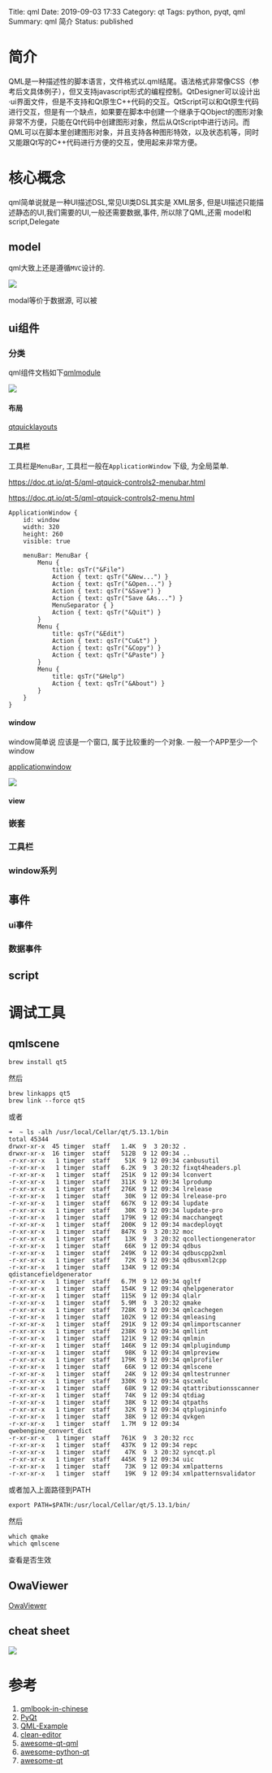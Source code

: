 Title: qml
Date: 2019-09-03 17:33
Category: qt
Tags: python, pyqt, qml
Summary: qml 简介
Status: published

# 简介

QML是一种描述性的脚本语言，文件格式以.qml结尾。语法格式非常像CSS（参考后文具体例子），但又支持javascript形式的编程控制。QtDesigner可以设计出·ui界面文件，但是不支持和Qt原生C++代码的交互。QtScript可以和Qt原生代码进行交互，但是有一个缺点，如果要在脚本中创建一个继承于QObject的图形对象非常不方便，只能在Qt代码中创建图形对象，然后从QtScript中进行访问。而QML可以在脚本里创建图形对象，并且支持各种图形特效，以及状态机等，同时又能跟Qt写的C++代码进行方便的交互，使用起来非常方便。

# 核心概念

qml简单说就是一种UI描述DSL,常见UI类DSL其实是 XML居多, 但是UI描述只能描述静态的UI,我们需要的UI,一般还需要数据,事件, 所以除了QML,还需 model和script,Delegate

## model

qml大致上还是遵循`MVC`设计的.

![](/docs/blog/static/15683005401746.jpg)

modal等价于数据源, 可以被

## ui组件

### 分类

qml组件文档如下[qmlmodule](https://doc.qt.io/qt-5/qtquick-controls2-qmlmodule.html)

![](/docs/blog/static/15683662851598.jpg)

#### 布局

[qtquicklayouts](https://doc.qt.io/qt-5/qtquicklayouts-index.html)


#### 工具栏

工具栏是`MenuBar`, 工具栏一般在`ApplicationWindow` 下级, 为全局菜单.

https://doc.qt.io/qt-5/qml-qtquick-controls2-menubar.html

https://doc.qt.io/qt-5/qml-qtquick-controls2-menu.html

```
ApplicationWindow {
    id: window
    width: 320
    height: 260
    visible: true

    menuBar: MenuBar {
        Menu {
            title: qsTr("&File")
            Action { text: qsTr("&New...") }
            Action { text: qsTr("&Open...") }
            Action { text: qsTr("&Save") }
            Action { text: qsTr("Save &As...") }
            MenuSeparator { }
            Action { text: qsTr("&Quit") }
        }
        Menu {
            title: qsTr("&Edit")
            Action { text: qsTr("Cu&t") }
            Action { text: qsTr("&Copy") }
            Action { text: qsTr("&Paste") }
        }
        Menu {
            title: qsTr("&Help")
            Action { text: qsTr("&About") }
        }
    }
}
```


#### window

window简单说 应该是一个窗口, 属于比较重的一个对象. 一般一个APP至少一个window

[applicationwindow](https://doc.qt.io/qt-5/qml-qtquick-controls2-applicationwindow.html)

![](/docs/blog/static/15683682461827.jpg)


#### view




### 嵌套



### 工具栏

### window系列



## 事件

### ui事件

### 数据事件

## script





# 调试工具

## qmlscene

```
brew install qt5
```

然后

```
brew linkapps qt5
brew link --force qt5
```

或者

```
➜  ~ ls -alh /usr/local/Cellar/qt/5.13.1/bin
total 45344
drwxr-xr-x  45 timger  staff   1.4K  9  3 20:32 .
drwxr-xr-x  16 timger  staff   512B  9 12 09:34 ..
-r-xr-xr-x   1 timger  staff    51K  9 12 09:34 canbusutil
-r-xr-xr-x   1 timger  staff   6.2K  9  3 20:32 fixqt4headers.pl
-r-xr-xr-x   1 timger  staff   251K  9 12 09:34 lconvert
-r-xr-xr-x   1 timger  staff   311K  9 12 09:34 lprodump
-r-xr-xr-x   1 timger  staff   276K  9 12 09:34 lrelease
-r-xr-xr-x   1 timger  staff    30K  9 12 09:34 lrelease-pro
-r-xr-xr-x   1 timger  staff   667K  9 12 09:34 lupdate
-r-xr-xr-x   1 timger  staff    30K  9 12 09:34 lupdate-pro
-r-xr-xr-x   1 timger  staff   179K  9 12 09:34 macchangeqt
-r-xr-xr-x   1 timger  staff   200K  9 12 09:34 macdeployqt
-r-xr-xr-x   1 timger  staff   847K  9  3 20:32 moc
-r-xr-xr-x   1 timger  staff    13K  9  3 20:32 qcollectiongenerator
-r-xr-xr-x   1 timger  staff    66K  9 12 09:34 qdbus
-r-xr-xr-x   1 timger  staff   249K  9 12 09:34 qdbuscpp2xml
-r-xr-xr-x   1 timger  staff    72K  9 12 09:34 qdbusxml2cpp
-r-xr-xr-x   1 timger  staff   134K  9 12 09:34 qdistancefieldgenerator
-r-xr-xr-x   1 timger  staff   6.7M  9 12 09:34 qgltf
-r-xr-xr-x   1 timger  staff   154K  9 12 09:34 qhelpgenerator
-r-xr-xr-x   1 timger  staff   115K  9 12 09:34 qlalr
-r-xr-xr-x   1 timger  staff   5.9M  9  3 20:32 qmake
-r-xr-xr-x   1 timger  staff   728K  9 12 09:34 qmlcachegen
-r-xr-xr-x   1 timger  staff   102K  9 12 09:34 qmleasing
-r-xr-xr-x   1 timger  staff   291K  9 12 09:34 qmlimportscanner
-r-xr-xr-x   1 timger  staff   238K  9 12 09:34 qmllint
-r-xr-xr-x   1 timger  staff   121K  9 12 09:34 qmlmin
-r-xr-xr-x   1 timger  staff   146K  9 12 09:34 qmlplugindump
-r-xr-xr-x   1 timger  staff    98K  9 12 09:34 qmlpreview
-r-xr-xr-x   1 timger  staff   179K  9 12 09:34 qmlprofiler
-r-xr-xr-x   1 timger  staff    66K  9 12 09:34 qmlscene
-r-xr-xr-x   1 timger  staff    24K  9 12 09:34 qmltestrunner
-r-xr-xr-x   1 timger  staff   330K  9 12 09:34 qscxmlc
-r-xr-xr-x   1 timger  staff    68K  9 12 09:34 qtattributionsscanner
-r-xr-xr-x   1 timger  staff    74K  9 12 09:34 qtdiag
-r-xr-xr-x   1 timger  staff    38K  9 12 09:34 qtpaths
-r-xr-xr-x   1 timger  staff    32K  9 12 09:34 qtplugininfo
-r-xr-xr-x   1 timger  staff    38K  9 12 09:34 qvkgen
-r-xr-xr-x   1 timger  staff   1.7M  9 12 09:34 qwebengine_convert_dict
-r-xr-xr-x   1 timger  staff   761K  9  3 20:32 rcc
-r-xr-xr-x   1 timger  staff   437K  9 12 09:34 repc
-r-xr-xr-x   1 timger  staff    47K  9  3 20:32 syncqt.pl
-r-xr-xr-x   1 timger  staff   445K  9 12 09:34 uic
-r-xr-xr-x   1 timger  staff    73K  9 12 09:34 xmlpatterns
-r-xr-xr-x   1 timger  staff    19K  9 12 09:34 xmlpatternsvalidator 
```
或者加入上面路径到PATH

```
export PATH=$PATH:/usr/local/Cellar/qt/5.13.1/bin/
```

然后
```
which qmake
which qmlscene
```

查看是否生效
    
## OwaViewer

[OwaViewer](https://github.com/HanGee/OwaViewer)

## cheat sheet

![](/docs/blog/static/15683688660378.jpg)


# 参考

1. [qmlbook-in-chinese](https://cwc1987.gitbooks.io/qmlbook-in-chinese/content/)
2. [PyQt](https://github.com/PyQt5/PyQt/tree/master/QPushButton)
3. [QML-Example](https://github.com/cfsghost/QML-Example)
4. [clean-editor](https://github.com/Fagrell/clean-editor)
5. [awesome-qt-qml](https://github.com/mikalv/awesome-qt-qml)
6. [awesome-python-qt](https://github.com/JulienGrv/awesome-python-qt)
7. [awesome-qt](https://github.com/skhaz/awesome-qt)

